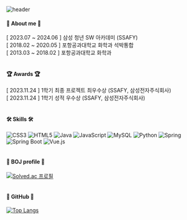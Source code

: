 ![header](https://capsule-render.vercel.app/api?type=slice&color=auto&height=200&section=header&text=Jm0nn%20GitHub&fontSize=50&rotate=13&fontAlign=70&fontAlignY=30)

  #### 🐣 About me 🐣
  [ 2023.07 ~ 2024.06 ] 삼성 청년 SW 아카데미 (SSAFY)
  <br/>
  [ 2018.02 ~ 2020.05 ] 포항공과대학교 화학과 석박통합
  <br/>
  [ 2013.03 ~ 2018.02 ] 포항공과대학교 화학과
  <br/>
  <br/>

  #### 🏆 Awards 🏆
  [ 2023.11.24 ] 1학기 최종 프로젝트 최우수상 (SSAFY, 삼성전자주식회사)
  <br/>
  [ 2023.11.24 ] 1학기 성적 우수상 (SSAFY, 삼성전자주식회사)
  <br/>
  <br/>

  #### 🛠 Skills 🛠
  ![CSS3](https://img.shields.io/badge/CSS3-%231572B6.svg?style=flat&logo=css3&logoColor=white)
  ![HTML5](https://img.shields.io/badge/HTML5-%23E34F26.svg?style=flat&logo=html5&logoColor=white)
  ![Java](https://img.shields.io/badge/Java-%23ED8B00.svg?style=flat&logo=openjdk&logoColor=white)
  ![JavaScript](https://img.shields.io/badge/Javascript-%23323330.svg?style=flat&logo=javascript&logoColor=%23F7DF1E)
  ![MySQL](https://img.shields.io/badge/MySQL-%2300f.svg?style=flat&logo=mysql&logoColor=white)
  ![Python](https://img.shields.io/badge/Python-3776AB.svg?style=flat&logo=python&logoColor=white)
  ![Spring](https://img.shields.io/badge/Spring-6db33f?style=flat&logo=spring&logoColor=white)
  ![Spring Boot](https://img.shields.io/badge/Spring%20Boot-6db33f?style=flat&logo=springboot&logoColor=white)
  ![Vue.js](https://img.shields.io/badge/Vue.js-%2335495e.svg?style=flat&logo=vuedotjs&logoColor=%234FC08D)
  <br/>
  <br/>
<!--
  #### 🌱 Learning 🌱
  ![C++](https://img.shields.io/badge/C++-00599c.svg?style=flat&logo=cplusplus&logoColor=white)
  ![Intellij](https://img.shields.io/badge/IntelliJ-000000.svg?style=flat&logo=intellijidea&logoColor=white)
  ![Visual Studio](https://img.shields.io/badge/Visual%20Studio-5c2d91.svg?style=flat&logo=visualstudio&logoColor=white)
  <br/>
  <br/>
-->
  #### 🎨 BOJ profile 🎨
  [![Solved.ac 프로필](http://mazassumnida.wtf/api/v2/generate_badge?boj=kcheong321)](https://solved.ac/profile/kcheong321)
  <br/>
  <br/>

  #### 👾 GitHub 👾
  [![Top Langs](https://github-readme-stats.vercel.app/api/top-langs/?username=Jm0nn)](https://github.com/Jm0nn/github-readme-stats)




